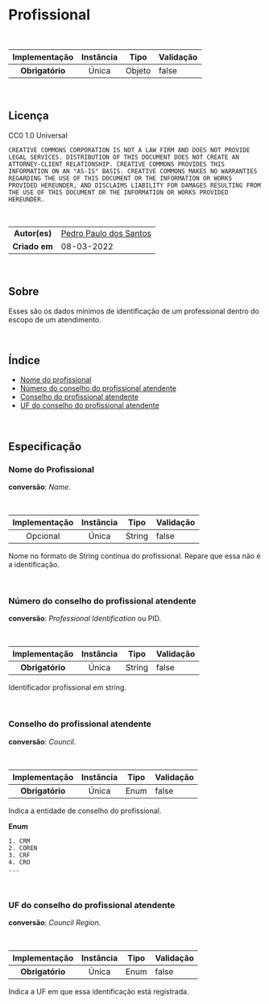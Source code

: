 # Profissional

<br>

|  Implementação   |  Instância  |           Tipo         | Validação |
|:----------------:|:-----------:|:----------------------:|:----------|
|  **Obrigatório** | Única       |          Objeto        |   false   |

<br>

## Licença

CC0 1.0 Universal

    CREATIVE COMMONS CORPORATION IS NOT A LAW FIRM AND DOES NOT PROVIDE
    LEGAL SERVICES. DISTRIBUTION OF THIS DOCUMENT DOES NOT CREATE AN
    ATTORNEY-CLIENT RELATIONSHIP. CREATIVE COMMONS PROVIDES THIS
    INFORMATION ON AN "AS-IS" BASIS. CREATIVE COMMONS MAKES NO WARRANTIES
    REGARDING THE USE OF THIS DOCUMENT OR THE INFORMATION OR WORKS
    PROVIDED HEREUNDER, AND DISCLAIMS LIABILITY FOR DAMAGES RESULTING FROM
    THE USE OF THIS DOCUMENT OR THE INFORMATION OR WORKS PROVIDED
    HEREUNDER.

<br>

|||
|:-------------:|:------------|
|  **Autor(es)**  | [Pedro Paulo dos Santos](https://github.com/dr2pedro)
| **Criado em** | 08-03-2022 |

<br>


## Sobre
Esses são os dados mínimos de identificação de um professional dentro do escopo de um atendimento.

<br>

## Índice

- [Nome do profissional](professional.md#nome-do-profissional)
- [Número do conselho do profissional atendente](professional.md#número-do-conselho-do-profissional-atendente)
- [Conselho do profissional atendente](professional.md#conselho-do-profissional-atendente)
- [UF do conselho do profissional atendente](professional.md#uf-do-conselho-do-profissional-atendente)

<br>

## Especificação

### Nome do Profissional
**conversão**: _Name_.

<br>

|  Implementação   |  Instância  |     Tipo      | Validação |
|:----------------:|:-----------:|:-------------:|:----------|
|     Opcional     | Única       |    String     |  false    |

Nome no formato de String contínua do profissional. Repare que essa não é a identificação.


<br>

### Número do conselho do profissional atendente
**conversão**: _Professional Identification_ ou PID.

<br>

|  Implementação   |  Instância  |     Tipo      | Validação |
|:----------------:|:-----------:|:-------------:|:----------|
| **Obrigatório**  | Única       |    String     |  false    |

Identificador profissional em string.

<br>

### Conselho do profissional atendente
**conversão**: _Council_.

<br>

|  Implementação   |  Instância  |     Tipo      | Validação |
|:----------------:|:-----------:|:-------------:|:----------|
| **Obrigatório**  | Única       |     Enum      |  false    |

Indica a entidade de conselho do profissional.

**Enum**
```
1. CRM
2. COREN
3. CRF
4. CRO
...
```

<br>

### UF do conselho do profissional atendente
**conversão**: _Council Region_.

<br>

|  Implementação   |  Instância  |     Tipo      | Validação |
|:----------------:|:-----------:|:-------------:|:----------|
| **Obrigatório**  | Única       |     Enum      |  false    |

Indica a UF em que essa identificação está registrada.

<br>